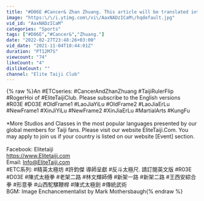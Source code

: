 ```yaml
---
title: "#D06E #Cancer& Zhan Zhuang. This article will be translated into different languages by ETC."
image: "https:\/\/i.ytimg.com\/vi\/AaxNADzICaM\/hqdefault.jpg"
vid_id: "AaxNADzICaM"
categories: "Sports"
tags: ["#D06E","#Cancer&","Zhuang."]
date: "2022-02-27T23:48:26+03:00"
vid_date: "2021-11-04T10:44:01Z"
duration: "PT12M7S"
viewcount: "74"
likeCount: "4"
dislikeCount: ""
channel: "Elite Taiji Club"
---
```

{% raw %}An #ETCseries: #CancerAndZhanZhuang #TaijiRulerFlip  #RogerHoi of #EliteTaijiClub. Please subscribe to the English versions #R03E #D03E #OldFrame1 #LaoJiaYiLu #OldFrame2 #LaoJiaErLu  #NewFrame1 #XinJiYiLu #NewFrame2 #XinJiaErLu #MartialArts #KungFu<br /><br />*More Studios and Classes in the most popular languages presented by our global members for Taiji fans. Please visit our website EliteTaiji.Com. You may apply to join us if your country is listed on our website [Event] section.<br /><br />Facebook: Elitetaiji<br /><a rel="nofollow" target="blank" href="https://www.Elitetaiji.com">https://www.Elitetaiji.com</a><br />Email: Info@EliteTaiji.com<br />#ETC系列: #精英太極坊 #許鈞傑 導師呈獻 #反斗太極尺.  請訂閱英文版 #R03E #D03E #陳式太極拳 #老架二路 #林文輝師傅 #新架一路 #新架二路 #王西安綜合拳 #形意拳 #山西駝騾鞭桿 #陳式太極劍 #傳統武術<br />BGM: Image Enchancementalist by Mark Mothersbaugh{% endraw %}
